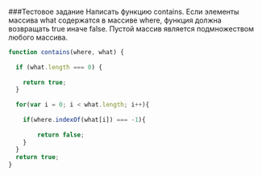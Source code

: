 ###Тестовое задание
Написать функцию contains. Если элементы массива what содержатся в массиве where, функция должна возвращать true
иначе false. Пустой массив является подмножеством любого массива.

```javascript
function contains(where, what) {
	 
  if (what.length === 0) {
  	
    return true;
  }
  
  for(var i = 0; i < what.length; i++){
  	
    if(where.indexOf(what[i]) === -1){
    		
        return false;
    }
  }
  return true;
}
```
